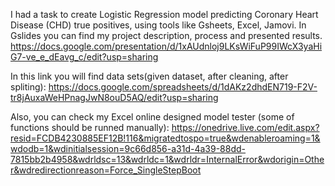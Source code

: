 I had a task to create Logistic Regression model predicting Coronary Heart Disease (CHD) true positives, using tools like Gsheets, Excel, Jamovi.
In Gslides you can find my project description, process and presented results.
https://docs.google.com/presentation/d/1xAUdnloj9LKsWiFuP99IWcX3yaHiG7-ve_e_dEavg_c/edit?usp=sharing

In this link you will find data sets(given dataset, after cleaning, after spliting): 
https://docs.google.com/spreadsheets/d/1dAKz2dhdEN719-F2V-tr8jAuxaWeHPnagJwN8ouD5AQ/edit?usp=sharing

Also, you can check my Excel online designed model tester (some of functions should be runned manually): 
https://onedrive.live.com/edit.aspx?resid=FCDB4230885EF12B!116&migratedtospo=true&wdenableroaming=1&wdodb=1&wdinitialsession=9c66d856-a31d-4a39-88dd-7815bb2b4958&wdrldsc=13&wdrldc=1&wdrldr=InternalError&wdorigin=Other&wdredirectionreason=Force_SingleStepBoot
